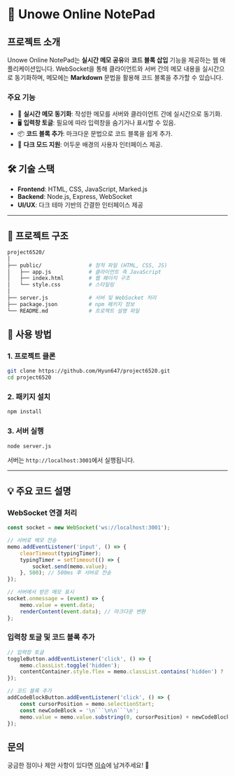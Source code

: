 # 📝 Unowe Online NotePad

## 프로젝트 소개
Unowe Online NotePad는 **실시간 메모 공유**와 **코드 블록 삽입** 기능을 제공하는 웹 애플리케이션입니다. WebSocket을 통해 클라이언트와 서버 간의 메모 내용을 실시간으로 동기화하며, 메모에는 **Markdown** 문법을 활용해 코드 블록을 추가할 수 있습니다.

### 주요 기능
- 🔄 **실시간 메모 동기화**: 작성한 메모를 서버와 클라이언트 간에 실시간으로 동기화.
- 🖥 **입력창 토글**: 필요에 따라 입력창을 숨기거나 표시할 수 있음.
- 📦 **코드 블록 추가**: 마크다운 문법으로 코드 블록을 쉽게 추가.
- 🎨 **다크 모드 지원**: 어두운 배경의 사용자 인터페이스 제공.

## 🛠 기술 스택
- **Frontend**: HTML, CSS, JavaScript, Marked.js
- **Backend**: Node.js, Express, WebSocket
- **UI/UX**: 다크 테마 기반의 간결한 인터페이스 제공

---

## 📂 프로젝트 구조

```bash
project6520/
│
├── public/               # 정적 파일 (HTML, CSS, JS)
│   ├── app.js            # 클라이언트 측 JavaScript
│   ├── index.html        # 웹 페이지 구조
│   └── style.css         # 스타일링
│
├── server.js             # 서버 및 WebSocket 처리
├── package.json          # npm 패키지 정보
└── README.md             # 프로젝트 설명 파일
```

## 🚀 사용 방법

### 1. 프로젝트 클론

```bash
git clone https://github.com/Hyun647/project6520.git
cd project6520
```

### 2. 패키지 설치

```bash
npm install
```

### 3. 서버 실행

```bash
node server.js
```

서버는 `http://localhost:3001`에서 실행됩니다.

---

## 💡 주요 코드 설명

### WebSocket 연결 처리

```javascript
const socket = new WebSocket('ws://localhost:3001');

// 서버로 메모 전송
memo.addEventListener('input', () => {
    clearTimeout(typingTimer);
    typingTimer = setTimeout(() => {
        socket.send(memo.value);
    }, 500); // 500ms 후 서버로 전송
});

// 서버에서 받은 메모 표시
socket.onmessage = (event) => {
    memo.value = event.data;
    renderContent(event.data); // 마크다운 변환
};
```

### 입력창 토글 및 코드 블록 추가

```javascript
// 입력창 토글
toggleButton.addEventListener('click', () => {
    memo.classList.toggle('hidden');
    contentContainer.style.flex = memo.classList.contains('hidden') ? '1' : '0.5';
});

// 코드 블록 추가
addCodeBlockButton.addEventListener('click', () => {
    const cursorPosition = memo.selectionStart;
    const newCodeBlock = '\n```\n\n```\n';
    memo.value = memo.value.substring(0, cursorPosition) + newCodeBlock + memo.value.substring(cursorPosition);
});
```

## 문의
궁금한 점이나 제안 사항이 있다면 [이슈](https://github.com/Hyun647/project6520.git/issues)에 남겨주세요! 💬
